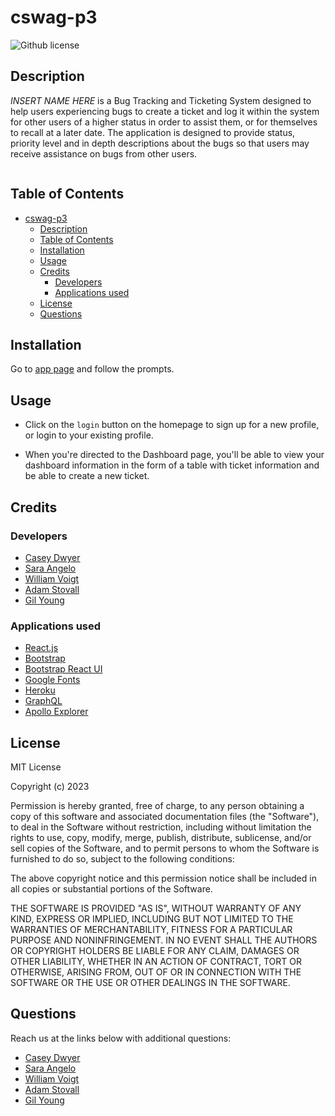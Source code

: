# cswag-p3

![Github license](https://img.shields.io/static/v1?label=License&message=MIT&color=brightgreen)

## Description

*INSERT NAME HERE* is a Bug Tracking and Ticketing System designed to help users experiencing bugs to create a ticket and log it within the system for other users of a higher status in order to assist them, or for themselves to recall at a later date. The application is designed to provide status, priority level and in depth descriptions about the bugs so that users may receive assistance on bugs from other users.

![]()

## Table of Contents

- [cswag-p3](#cswag-p3)
  - [Description](#description)
  - [Table of Contents](#table-of-contents)
  - [Installation](#installation)
  - [Usage](#usage)
  - [Credits](#credits)
    - [Developers](#developers)
    - [Applications used](#applications-used)
  - [License](#license)
  - [Questions](#questions)

## Installation

Go to [app page](https:) and follow the prompts.

## Usage

- Click on the `login` button on the homepage to sign up for a new profile, or login to your existing profile.

- When you're directed to the Dashboard page, you'll be able to view your dashboard information in the form of a table with ticket information and be able to create a new ticket. 

## Credits

### Developers

- [Casey Dwyer](https://github.com/exzilium)
- [Sara Angelo](https://github.com/saramangelo)
- [William Voigt](https://github.com/wvoigt722)
- [Adam Stovall](https://github.com/AHStovall)
- [Gil Young](https://github.com/aphexgil)

### Applications used

- [React.js](https://reactjs.org/)
- [Bootstrap](https://getbootstrap.com/)
- [Bootstrap React UI](https://react-bootstrap.github.io/)
- [Google Fonts](https://fonts.google.com/about)
- [Heroku](https://dashboard.heroku.com/)
- [GraphQL](https://graphql.org/)
- [Apollo Explorer](https://www.apollographql.com/)

## License

MIT License

Copyright (c) 2023

Permission is hereby granted, free of charge, to any person obtaining a copy
of this software and associated documentation files (the "Software"), to deal
in the Software without restriction, including without limitation the rights
to use, copy, modify, merge, publish, distribute, sublicense, and/or sell
copies of the Software, and to permit persons to whom the Software is
furnished to do so, subject to the following conditions:

The above copyright notice and this permission notice shall be included in all
copies or substantial portions of the Software.

THE SOFTWARE IS PROVIDED "AS IS", WITHOUT WARRANTY OF ANY KIND, EXPRESS OR
IMPLIED, INCLUDING BUT NOT LIMITED TO THE WARRANTIES OF MERCHANTABILITY,
FITNESS FOR A PARTICULAR PURPOSE AND NONINFRINGEMENT. IN NO EVENT SHALL THE
AUTHORS OR COPYRIGHT HOLDERS BE LIABLE FOR ANY CLAIM, DAMAGES OR OTHER
LIABILITY, WHETHER IN AN ACTION OF CONTRACT, TORT OR OTHERWISE, ARISING FROM,
OUT OF OR IN CONNECTION WITH THE SOFTWARE OR THE USE OR OTHER DEALINGS IN THE
SOFTWARE.

## Questions

Reach us at the links below with additional questions:

- [Casey Dwyer](https://github.com/exzilium)
- [Sara Angelo](https://github.com/saramangelo)
- [William Voigt](https://github.com/wvoigt722)
- [Adam Stovall](https://github.com/AHStovall)
- [Gil Young](https://github.com/aphexgil)
